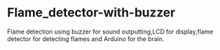 # Flame_detector-with-buzzer
Flame detection using buzzer for sound outputting,LCD for display,flame detector for detecting flames and Arduino for the brain.
